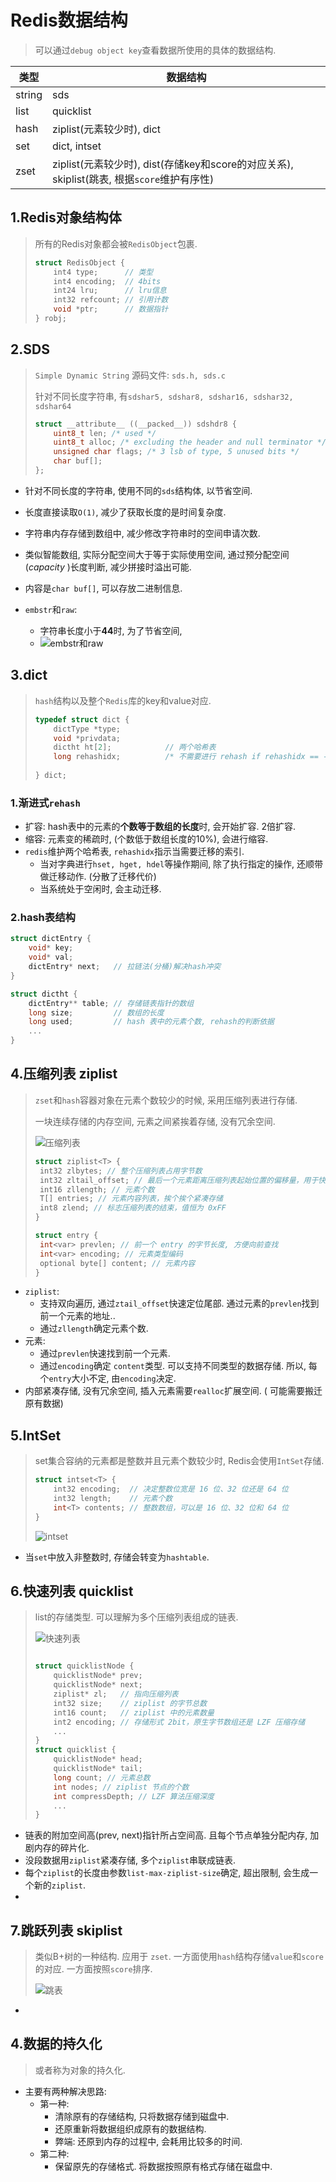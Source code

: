 # Redis数据结构

> 可以通过`debug object key`查看数据所使用的具体的数据结构.

| 类型   | 数据结构                                                     |
| ------ | ------------------------------------------------------------ |
| string | sds                                                          |
| list   | quicklist                                                    |
| hash   | ziplist(元素较少时), dict                                    |
| set    | dict, intset                                                 |
| zset   | ziplist(元素较少时), dist(存储key和score的对应关系), skiplist(跳表, 根据`score`维护有序性) |

## 1.Redis对象结构体

> 所有的Redis对象都会被`RedisObject`包裹.
>
> ```c
> struct RedisObject {
>     int4 type;      // 类型
>     int4 encoding;  // 4bits
>     int24 lru;      // lru信息
>     int32 refcount; // 引用计数
>     void *ptr;      // 数据指针
> } robj;
> ```

## 2.SDS

> `Simple Dynamic String` 源码文件: `sds.h, sds.c`
>
> 针对不同长度字符串, 有`sdshar5, sdshar8, sdshar16, sdshar32, sdshar64`
>
> ```c
> struct __attribute__ ((__packed__)) sdshdr8 {
>     uint8_t len; /* used */
>     uint8_t alloc; /* excluding the header and null terminator */
>     unsigned char flags; /* 3 lsb of type, 5 unused bits */
>     char buf[];
> };
> ```

- 针对不同长度的字符串, 使用不同的`sds`结构体, 以节省空间.
- 长度直接读取`O(1)`, 减少了获取长度的是时间复杂度.
- 字符串内存存储到数组中, 减少修改字符串时的空间申请次数.
- 类似智能数组, 实际分配空间大于等于实际使用空间, 通过预分配空间(*capacity* )长度判断, 减少拼接时溢出可能.
- 内容是`char buf[]`, 可以存放二进制信息.

- `embstr`和`raw`:
    - 字符串长度小于**44**时, 为了节省空间, 
    - ![embstr和raw](./image/embstr_raw.jpg)

## 3.dict

> `hash`结构以及整个`Redis`库的key和value对应.
>
> ```c
> typedef struct dict {
>     dictType *type;
>     void *privdata;
>     dictht ht[2];            // 两个哈希表
>     long rehashidx;          /* 不需要进行 rehash if rehashidx == -1 */
>        
> } dict;
> ```

### 1.渐进式`rehash`

- 扩容: hash表中的元素的**个数等于数组的长度**时, 会开始扩容. 2倍扩容.
- 缩容: 元素变的稀疏时, (个数低于数组长度的10%), 会进行缩容.
- `redis`维护两个哈希表, `rehashidx`指示当需要迁移的索引.
    - 当对字典进行`hset, hget, hdel`等操作期间, 除了执行指定的操作, 还顺带做迁移动作. (分散了迁移代价)
    - 当系统处于空闲时, 会主动迁移.

### 2.hash表结构

```c
struct dictEntry {
    void* key;
    void* val;
    dictEntry* next;   // 拉链法(分桶)解决hash冲突
}

struct dictht {
    dictEntry** table; // 存储链表指针的数组
    long size;         // 数组的长度
    long used;         // hash 表中的元素个数, rehash的判断依据
    ...
}
```



## 4.压缩列表 ziplist

> `zset`和`hash`容器对象在元素个数较少的时候, 采用压缩列表进行存储.
>
> 一块连续存储的内存空间, 元素之间紧挨着存储, 没有冗余空间.
>
> ![压缩列表](./image/压缩列表.png)
>
> ```c
> struct ziplist<T> {
>  int32 zlbytes; // 整个压缩列表占用字节数
>  int32 zltail_offset; // 最后一个元素距离压缩列表起始位置的偏移量，用于快速定位到最后一个节点
>  int16 zllength; // 元素个数
>  T[] entries; // 元素内容列表，挨个挨个紧凑存储
>  int8 zlend; // 标志压缩列表的结束，值恒为 0xFF
> }
> 
> struct entry {
>  int<var> prevlen; // 前一个 entry 的字节长度, 方便向前查找
>  int<var> encoding; // 元素类型编码
>  optional byte[] content; // 元素内容
> }
> ```

- `ziplist`:
    - 支持双向遍历, 通过`ztail_offset`快速定位尾部. 通过元素的`prevlen`找到前一个元素的地址..
    - 通过`zllength`确定元素个数.
- 元素:
    - 通过`prevlen`快速找到前一个元素.
    - 通过`encoding`确定 `content`类型. 可以支持不同类型的数据存储. 所以, 每个`entry`大小不定, 由`encoding`决定.
- 内部紧凑存储, 没有冗余空间, 插入元素需要`realloc`扩展空间. ( 可能需要搬迁原有数据)

## 5.IntSet

> set集合容纳的元素都是整数并且元素个数较少时, Redis会使用`IntSet`存储.
>
> ```c
> struct intset<T> {
>     int32 encoding;  // 决定整数位宽是 16 位、32 位还是 64 位
>     int32 length;    // 元素个数
>     int<T> contents; // 整数数组，可以是 16 位、32 位和 64 位
> }
> ```
>
> ![intset](./image/intset.jpg)

- 当`set`中放入非整数时, 存储会转变为`hashtable`.

## 6.快速列表 quicklist

> list的存储类型. 可以理解为多个压缩列表组成的链表.
>
> ![快速列表](./image/quicklist.png)
>
> ```c
> 
> struct quicklistNode {
>     quicklistNode* prev;
>     quicklistNode* next;
>     ziplist* zl;   // 指向压缩列表
>     int32 size;    // ziplist 的字节总数
>     int16 count;   // ziplist 中的元素数量
>     int2 encoding; // 存储形式 2bit，原生字节数组还是 LZF 压缩存储
>     ...
> }
> struct quicklist {
>     quicklistNode* head;
>     quicklistNode* tail;
>     long count; // 元素总数
>     int nodes; // ziplist 节点的个数
>     int compressDepth; // LZF 算法压缩深度
>     ...
> }
> ```

- 链表的附加空间高(prev, next)指针所占空间高. 且每个节点单独分配内存, 加剧内存的碎片化. 
- 没段数据用`ziplist`紧凑存储, 多个`ziplist`串联成链表.
- 每个`ziplist`的长度由参数`list-max-ziplist-size`确定, 超出限制, 会生成一个新的`ziplist`.
- 

## 7.跳跃列表 skiplist

> 类似B+树的一种结构. 应用于 `zset`. 一方面使用`hash`结构存储`value`和`score`的对应. 一方面按照`score`排序.
>
> ![跳表](./image/跳表.jpg)

- 

## 4.数据的持久化

> 或者称为对象的持久化.

- 主要有两种解决思路:
    - 第一种:
        - 清除原有的存储结构, 只将数据存储到磁盘中.
        - 还原重新将数据组织成原有的数据结构.
        - 弊端: 还原到内存的过程中, 会耗用比较多的时间.
    - 第二种:
        - 保留原先的存储格式. 将数据按照原有格式存储在磁盘中.